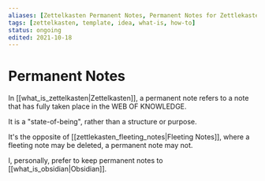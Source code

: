 ```yaml
---
aliases: [Zettelkasten Permanent Notes, Permanent Notes for Zettlekasten, How to manage Permanent Notes, Permanent Notes, Permanent Note]
tags: [zettelkasten, template, idea, what-is, how-to]
status: ongoing
edited: 2021-10-18
---
```


# Permanent Notes
In [[what_is_zettelkasten|Zettelkasten]], a permanent note refers to a note that has fully taken place in the WEB OF KNOWLEDGE.

It is a "state-of-being", rather than a structure or purpose.

It's the opposite of [[zettlekasten_fleeting_notes|Fleeting Notes]], where a fleeting note may be deleted, a permanent note may not.

I, personally, prefer to keep permanent notes to [[what_is_obsidian|Obsidian]].